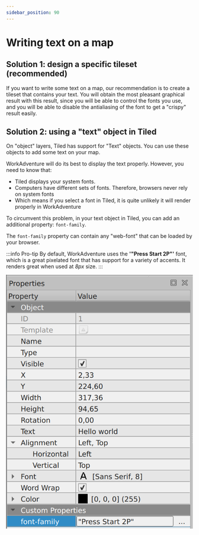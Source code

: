 ```yaml
---
sidebar_position: 90
---
```


# Writing text on a map

## Solution 1: design a specific tileset (recommended)

If you want to write some text on a map, our recommendation is to create a tileset that contains
your text. You will obtain the most pleasant graphical result with this result, since you will be able
to control the fonts you use, and you will be able to disable the antialiasing of the font to get a
"crispy" result easily.

## Solution 2: using a "text" object in Tiled

On "object" layers, Tiled has support for "Text" objects. You can use these objects to add some
text on your map.

WorkAdventure will do its best to display the text properly. However, you need to know that:

- Tiled displays your system fonts.
- Computers have different sets of fonts. Therefore, browsers never rely on system fonts
- Which means if you select a font in Tiled, it is quite unlikely it will render properly in WorkAdventure

To circumvent this problem, in your text object in Tiled, you can add an additional property: `font-family`.

The `font-family` property can contain any "web-font" that can be loaded by your browser.

:::info Pro-tip
By default, WorkAdventure uses the **'"Press Start 2P"'** font, which is a great pixelated
font that has support for a variety of accents. It renders great when used at _8px_ size.
:::

![The "font-family" property](../images/text-object.png)
